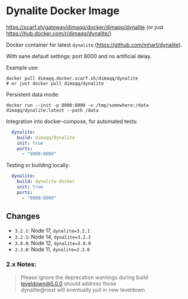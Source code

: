 # Dynalite Docker Image

https://scarf.sh/gateway/dimaqq/docker/dimaqq/dynalite
(or just https://hub.docker.com/r/dimaqq/dynalite/)

Docker container for latest `dynalite` (https://github.com/mhart/dynalite).

With sane default settings: port 8000 and no artificial delay.

Example use:

```
docker pull dimaqq.docker.scarf.sh/dimaqq/dynalite
# or just docker pull dimaqq/dynalite
```

Persistent data mode:

```
docker run --init -p 8000:8000 -v /tmp/somewhere:/data dimaqq/dynalite:latest --path /data
```

Integration into docker-compose, for automated tests:

```yaml
  dynalite:
    build: dimaqq/dynalite
    init: true
    ports:
      - "8000:8000"
```

Testing or building locally:

```yaml
  dynalite:
    build: dynalite-docker
    init: true
    ports:
      - "8000:8000"
```

## Changes
* `3.2.1`: Node 17, `dynalite=3.2.1`
* `3.2.1`: Node 14, `dynalite=3.2.1`
* `3.0.0`: Node 12, `dynalite=3.0.0`
* `2.3.0`: Node 11, `dynalite=2.3.0`

### 2.x Notes:

> Please ignore the deprecation warnings during build\
> leveldown@5.0.0 should address those\
> dynalite@next will eventually pull in new leveldown
